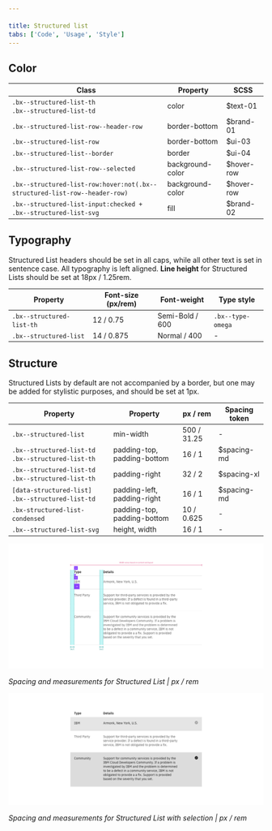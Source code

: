 ```yaml
---

title: Structured list
tabs: ['Code', 'Usage', 'Style']
---
```


## Color

| Class                                                                      | Property         | SCSS       |
| -------------------------------------------------------------------------- | ---------------- | ---------- |
| `.bx--structured-list-th` </br> `.bx--structured-list-td`                  | color            | $text-01   |
| `.bx--structured-list-row--header-row`                                     | border-bottom    | $brand-01  |
| `.bx--structured-list-row`                                                 | border-bottom    | $ui-03     |
| `.bx--structured-list--border`                                             | border           | $ui-04     |
| `.bx--structured-list-row--selected`                                       | background-color | $hover-row |
| `.bx--structured-list-row:hover:not(.bx--structured-list-row--header-row)` | background-color | $hover-row |
| `.bx--structured-list-input:checked + .bx--structured-list-svg`            | fill             | $brand-02  |

## Typography

Structured List headers should be set in all caps, while all other text is set in sentence case. All typography is left aligned. **Line height** for Structured Lists should be set at 18px / 1.25rem.

| Property                  | Font-size (px/rem) | Font-weight     | Type style        |
| ------------------------- | ------------------ | --------------- | ----------------- |
| `.bx--structured-list-th` | 12 / 0.75          | Semi-Bold / 600 | `.bx--type-omega` |
| `.bx--structured-list`    | 14 / 0.875         | Normal / 400    | -                 |

## Structure

Structured Lists by default are not accompanied by a border, but one may be added for stylistic purposes, and should be set at 1px.

| Property                                                  | Property                    | px / rem    | Spacing token |
| --------------------------------------------------------- | --------------------------- | ----------- | ------------- |
| `.bx--structured-list`                                    | min-width                   | 500 / 31.25 | -             |
| `.bx--structured-list-td` </br> `.bx--structured-list-th` | padding-top, padding-bottom | 16 / 1      | $spacing-md   |
| `.bx--structured-list-td` </br> `.bx--structured-list-th` | padding-right               | 32 / 2      | $spacing-xl   |
| `[data-structured-list] .bx--structured-list-td`          | padding-left, padding-right | 16 / 1      | $spacing-md   |
| `.bx-structured-list-condensed`                           | padding-top, padding-bottom | 10 / 0.625  | -             |
| `.bx--structured-list-svg`                                | height, width               | 16 / 1      | -             |

![Spacing and measurements for Structured List](images/structured-list-style-1.png)

_Spacing and measurements for Structured List | px / rem_

![Spacing and measurements for Structured List with selection](images/structured-list-style-2.png)

_Spacing and measurements for Structured List with selection | px / rem_
